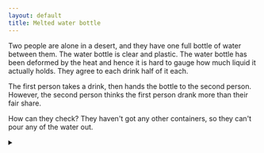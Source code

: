 ```yaml
---
layout: default
title: Melted water bottle
---
```


Two people are alone in a desert, and they have one full bottle of water
between them. The water bottle is clear and plastic. The water bottle has been
deformed by the heat and hence it is hard to gauge how much liquid it actually
holds. They agree to each drink half of it each.

The first person takes a drink, then hands the bottle to the second
person. However, the second person thinks the first person drank more than their
fair share.

How can they check? They haven't got any other containers, so they can't pour any
of the water out.

<details><summary></summary>

Person two notes where the water level is on the bottle. They can do this by
making a mark, or simply keeping their finger there. They then turns the bottle
upside down (with a lid on). If there the water level is below the place that
was noted earlier, then person one drank more than their fair share.

</details>
